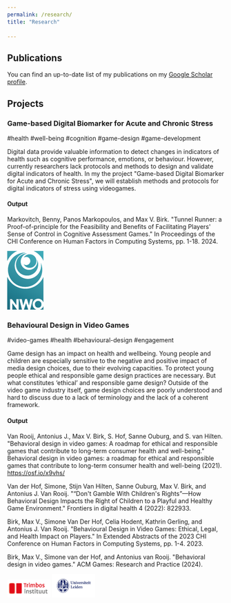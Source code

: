 ```yaml
---
permalink: /research/
title: "Research"

---
```


<h2>Publications</h2>

You can find an up-to-date list of my publications on my  <a href="https://scholar.google.com/citations?user=TyAT5MUAAAAJ&hl=en" target="_blank">Google Scholar profile</a>.

<h2>Projects</h2>

<h3>Game-based Digital Biomarker for Acute and Chronic Stress</h3>
<p>#health #well-being #cognition #game-design #game-development</p>


<p>Digital data provide valuable information to detect changes in indicators of health such as cognitive performance, emotions, or behaviour. However, currently researchers lack protocols and methods to design and validate digital indicators of health. In my the project "Game-based Digital Biomarker for Acute and Chronic Stress", we will establish methods and protocols for digital indicators of stress using videogames.</p>

<h4>Output</h4>

<p>Markovitch, Benny, Panos Markopoulos, and Max V. Birk. "Tunnel Runner: a Proof-of-principle for the Feasibility and Benefits of Facilitating Players' Sense of Control in Cognitive Assessment Games." In Proceedings of the CHI Conference on Human Factors in Computing Systems, pp. 1-18. 2024.</p>


<img src="/assets/images/NWO-logo-huisstijlsite.png" alt="Logo Nederlandse Organisatie voor Wetenschappelijk Onderzoek (NWO)">


<h3>Behavioural Design in Video Games</h3>
<p>#video-games #health #behavioural-design #engagement</p>

<p>
  Game design has an impact on health and wellbeing. Young people and children are especially sensitive to the negative and positive impact of media design choices, due to their evolving capacities. To protect young people ethical and responsible game design practices are necessary. But what constitutes ‘ethical’ and responsible game design? Outside of the video game industry itself, game design choices are poorly understood and hard to discuss due to a lack of terminology and the lack of a coherent framework. 
</p>

<h4>Output</h4>
<p> Van Rooij, Antonius J., Max V. Birk, S. Hof, Sanne Ouburg, and S. van Hilten. "Behavioral design in video games: A roadmap for ethical and responsible games that contribute to long-term consumer health and well-being." Behavioral design in video games: a roadmap for ethical and responsible games that contribute to long-term consumer health and well-being (2021). <a href="https://osf.io/x9vhs/" target="_blank">https://osf.io/x9vhs/</a></p>

<p>Van der Hof, Simone, Stijn Van Hilten, Sanne Ouburg, Max V. Birk, and Antonius J. Van Rooij. "“Don't Gamble With Children's Rights”—How Behavioral Design Impacts the Right of Children to a Playful and Healthy Game Environment." Frontiers in digital health 4 (2022): 822933.</p>

<p>Birk, Max V., Simone Van Der Hof, Celia Hodent, Kathrin Gerling, and Antonius J. Van Rooij. "Behavioural Design in Video Games: Ethical, Legal, and Health Impact on Players." In Extended Abstracts of the 2023 CHI Conference on Human Factors in Computing Systems, pp. 1-4. 2023.</p>

<p>Birk, Max V., Simone van der Hof, and Antonius van Rooij. "Behavioral design in video games." ACM Games: Research and Practice (2024). </p>

<img src="/assets/images/trimbos-logo-1.png" alt="Logo Trimbos instituut" width="100">
<img src="/assets/images/ul_logo.png" alt="Logo Leiden University" width="100">
